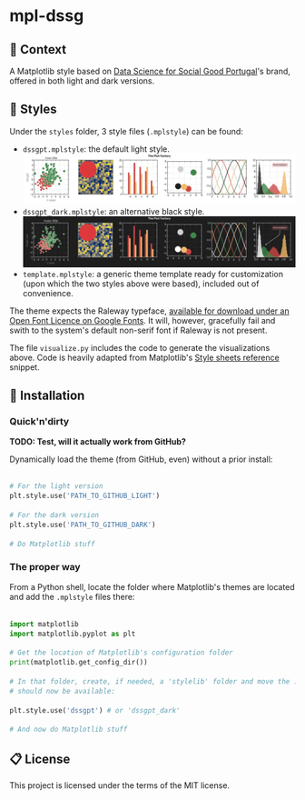 # mpl-dssg

## 🤔 Context

A Matplotlib style based on [Data Science for Social Good Portugal](https://www.dssg.pt)'s brand, offered in both light and dark versions.

## 🎨 Styles

Under the `styles` folder, 3 style files (`.mplstyle`) can be found: 

- `dssgpt.mplstyle`: the default light style.
![light_theme](assets/dssgpt.png)
- `dssgpt_dark.mplstyle`: an alternative black style.
![dark_theme](assets/dssgpt_dark.png)
- `template.mplstyle`: a generic theme template ready for customization (upon which the two styles above were based), included out of convenience.

The theme expects the Raleway typeface, [available for download under an Open Font Licence on Google Fonts](https://fonts.google.com/specimen/Raleway). It will, however, gracefully fail and swith to the system's default non-serif font if Raleway is not present. 

The file `visualize.py` includes the code to generate the visualizations above. Code is heavily adapted from Matplotlib's [Style sheets reference](https://matplotlib.org/stable/gallery/style_sheets/style_sheets_reference.html) snippet. 

## 🔧 Installation 

### Quick'n'dirty

**TODO: Test, will it actually work from GitHub?**

Dynamically load the theme (from GitHub, even) without a prior install: 

```Python

# For the light version
plt.style.use('PATH_TO_GITHUB_LIGHT') 

# For the dark version
plt.style.use('PATH_TO_GITHUB_DARK') 

# Do Matplotlib stuff

```

### The proper way

From a Python shell, locate the folder where Matplotlib's themes are located and add the `.mplstyle` files there: 

```Python

import matplotlib
import matplotlib.pyplot as plt

# Get the location of Matplotlib's configuration folder
print(matplotlib.get_config_dir()) 

# In that folder, create, if needed, a 'stylelib' folder and move the .mplstyle files there. Themes
# should now be available: 

plt.style.use('dssgpt') # or 'dssgpt_dark'

# And now do Matplotlib stuff

```

## 📋 License 

This project is licensed under the terms of the MIT license.
